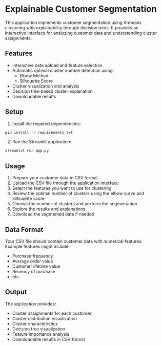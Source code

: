 # Explainable Customer Segmentation

This application implements customer segmentation using K-means clustering with explainability through decision trees. It provides an interactive interface for analyzing customer data and understanding cluster assignments.

## Features

- Interactive data upload and feature selection
- Automatic optimal cluster number detection using:
  - Elbow Method
  - Silhouette Score
- Cluster visualization and analysis
- Decision tree-based cluster explanation
- Downloadable results

## Setup

1. Install the required dependencies:
```bash
pip install -r requirements.txt
```

2. Run the Streamlit application:
```bash
streamlit run app.py
```

## Usage

1. Prepare your customer data in CSV format
2. Upload the CSV file through the application interface
3. Select the features you want to use for clustering
4. Review the optimal number of clusters using the elbow curve and silhouette score
5. Choose the number of clusters and perform the segmentation
6. Explore the results and explanations
7. Download the segmented data if needed

## Data Format

Your CSV file should contain customer data with numerical features. Example features might include:
- Purchase frequency
- Average order value
- Customer lifetime value
- Recency of purchase
- etc.

## Output

The application provides:
- Cluster assignments for each customer
- Cluster distribution visualization
- Cluster characteristics
- Decision tree visualization
- Feature importance analysis
- Downloadable results in CSV format 
